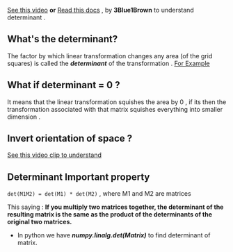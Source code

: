 [See this video](https://youtu.be/Ip3X9LOh2dk?si=z14WuRVtXWjANGRt) 
**or** [Read this docs](https://www.3blue1brown.com/lessons/determinant)  , by **3Blue1Brown** to understand determinant .

## What's the determinant?
The factor by which linear transformation changes any area (of the grid squares) is called the ***determinant*** of the transformation .  [For Example](https://youtu.be/Ip3X9LOh2dk?si=T_rc0yz8YPh40k81&t=169)

## What if determinant = 0 ?
It means that the linear transformation squishes the area by 0 , if its then the transformation associated with that matrix squishes everything into smaller dimension . 

## Invert orientation of space ?
[See this video clip to understand](https://youtu.be/Ip3X9LOh2dk?si=_W2_ZuLslYlHyBng&t=230)

## Determinant Important property
`det(M1M2) = det(M1) * det(M2)` , where M1 and M2 are matrices

This saying : **If you multiply two matrices together, the determinant of the resulting matrix is the same as the product of the determinants of the original two matrices.**

- In python we have ***numpy.linalg.det(Matrix)*** to find determinant of matrix.
